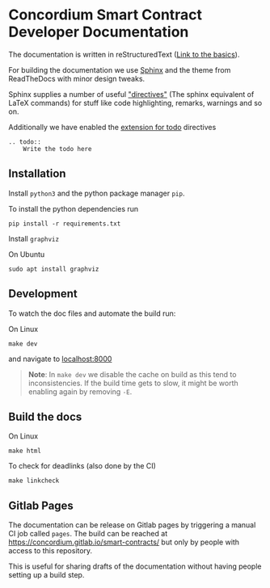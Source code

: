 # Concordium Smart Contract Developer Documentation

The documentation is written in reStructuredText ([Link to the basics](https://www.sphinx-doc.org/en/master/usage/restructuredtext/basics.html)).

For building the documentation we use [Sphinx](https://www.sphinx-doc.org/en/master/index.html) and the theme from ReadTheDocs with minor design tweaks.

Sphinx supplies a number of useful ["directives"](https://www.sphinx-doc.org/en/master/usage/restructuredtext/directives.html) (The sphinx equivalent of LaTeX commands) for stuff like code highlighting, remarks, warnings and so on.

Additionally we have enabled the [extension for todo](https://www.sphinx-doc.org/en/master/usage/extensions/todo.html) directives
```
.. todo::
    Write the todo here
```



## Installation

Install `python3` and the python package manager `pip`.

To install the python dependencies run
```
pip install -r requirements.txt
```

Install `graphviz`

On Ubuntu
```
sudo apt install graphviz
```

## Development
To watch the doc files and automate the build run:

On Linux
```
make dev
```
and navigate to [localhost:8000](http://localhost:8000)

> **Note**: In `make dev` we disable the cache on build as this tend to inconsistencies.
> If the build time gets to slow, it might be worth enabling again by removing `-E`.

## Build the docs

On Linux
```
make html
```


To check for deadlinks (also done by the CI)
```
make linkcheck
```


## Gitlab Pages

The documentation can be release on Gitlab pages by triggering a manual CI job called `pages`.
The build can be reached at https://concordium.gitlab.io/smart-contracts/
but only by people with access to this repository.

This is useful for sharing drafts of the documentation without having people
setting up a build step.
